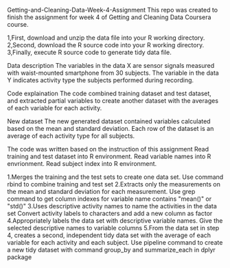 Getting-and-Cleaning-Data-Week-4-Assignment
This repo was created to finish the assignment for week 4 of Getting and Cleaning Data Coursera course.

1,First, download and unzip the data file into your R working directory.
2,Second, download the R source code into your R working directory.
3,Finally, execute R source code to generate tidy data file.

Data description
The variables in the data X are sensor signals measured with waist-mounted smartphone from 30 subjects. The variable in the data Y indicates activity type the subjects performed during recording.

Code explaination
The code combined training dataset and test dataset, and extracted partial variables to create another dataset with the averages of each variable for each activity.

New dataset
The new generated dataset contained variables calculated based on the mean and standard deviation. Each row of the dataset is an average of each activity type for all subjects.

The code was written based on the instruction of this assignment
Read training and test dataset into R environment. Read variable names into R envrionment. Read subject index into R environment.

1.Merges the training and the test sets to create one data set. Use command rbind to combine training and test set
2.Extracts only the measurements on the mean and standard deviation for each measurement. Use grep command to get column indexes for variable name contains "mean()" or "std()"
3.Uses descriptive activity names to name the activities in the data set Convert activity labels to characters and add a new column as factor
4.Appropriately labels the data set with descriptive variable names. Give the selected descriptive names to variable columns
5.From the data set in step 4, creates a second, independent tidy data set with the average of each variable for each activity and each subject. Use pipeline command to create a new tidy dataset with command group_by and summarize_each in dplyr package
